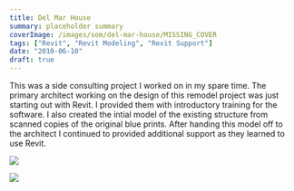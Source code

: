 ```yaml
---
title: Del Mar House
summary: placeholder summary
coverImage: /images/som/del-mar-house/MISSING_COVER
tags: ["Revit", "Revit Modeling", "Revit Support"]
date: "2010-06-10"
draft: true
---
```


This was a side consulting project I worked on in my spare time. The primary architect working on the design of this remodel project was just starting out with Revit. I provided them with introductory training for the software. I also created the intial model of the existing structure from scanned copies of the original blue prints. After handing this model off to the architect I continued to provided additional support as they learned to use Revit.

![](/images/som/del-mar-house/7.jpg)

![](/images/som/del-mar-house/9.jpg)
